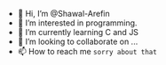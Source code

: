 - 👋 Hi, I’m @Shawal-Arefin
- 👀 I’m interested in programming.
- 🌱 I’m currently learning C and JS
- 💞️ I’m looking to collaborate on ...
- 📫 How to reach me `sorry about that`

<!---
Shawal-Arefin/Shawal-Arefin is a ✨ special ✨ repository because its `README.md` (this file) appears on your GitHub profile.
You can click the Preview link to take a look at your changes.
--->
